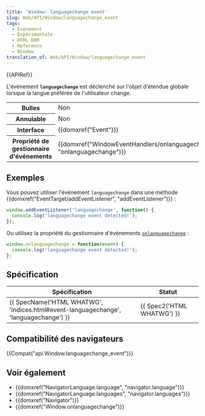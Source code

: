 ```yaml
---
title: 'Window: languagechange event'
slug: Web/API/Window/languagechange_event
tags:
  - Evènement
  - Expérimentale
  - HTML DOM
  - Reference
  - Window
translation_of: Web/API/Window/languagechange_event
---
```

{{APIRef}}

L'événement **`languagechange`** est déclenché sur l'objet d'étendue globale lorsque la langue préférée de l'utilisateur change.

<table class="properties">
  <tbody>
    <tr>
      <th scope="row">Bulles</th>
      <td>Non</td>
    </tr>
    <tr>
      <th scope="row">Annulable</th>
      <td>Non</td>
    </tr>
    <tr>
      <th scope="row">Interface</th>
      <td>{{domxref("Event")}}</td>
    </tr>
    <tr>
      <th scope="row">Propriété de gestionnaire d'événements</th>
      <td>
        {{domxref("WindowEventHandlers/onlanguagechange", "onlanguagechange")}}
      </td>
    </tr>
  </tbody>
</table>

## Exemples

Vous pouvez utiliser l'événement `languagechange` dans une méthode {{domxref("EventTarget/addEventListener", "addEventListener")}} :

```js
window.addEventListener('languagechange', function() {
  console.log('languagechange event detected!');
});
```

Ou utilisez la propriété du gestionnaire d'événements [`onlanguagechange`](/en-US/docs/Web/API/WindowEventHandlers/onlanguagechange) :

```js
window.onlanguagechange = function(event) {
  console.log('languagechange event detected!');
};
```

## Spécification

| Spécification                                                                                                    | Statut                               |
| ---------------------------------------------------------------------------------------------------------------- | ------------------------------------ |
| {{ SpecName('HTML WHATWG', 'indices.html#event-languagechange', 'languagechange') }} | {{ Spec2('HTML WHATWG') }} |

## Compatibilité des navigateurs

{{Compat("api.Window.languagechange_event")}}

## Voir également

- {{domxref("NavigatorLanguage.language", "navigator.language")}}
- {{domxref("NavigatorLanguage.languages", "navigator.languages")}}
- {{domxref("Navigator")}}
- {{domxref("Window.onlanguagechange")}}
